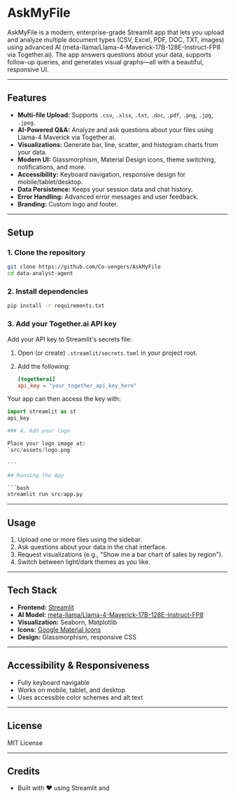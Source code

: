 # AskMyFile

AskMyFile is a modern, enterprise-grade Streamlit app that lets you upload and analyze multiple document types (CSV, Excel, PDF, DOC, TXT, images) using advanced AI (meta-llama/Llama-4-Maverick-17B-128E-Instruct-FP8 via Together.ai). The app answers questions about your data, supports follow-up queries, and generates visual graphs—all with a beautiful, responsive UI.

---

## Features

- **Multi-file Upload:** Supports `.csv`, `.xlsx`, `.txt`, `.doc`, `.pdf`, `.png`, `.jpg`, `.jpeg`.
- **AI-Powered Q&A:** Analyze and ask questions about your files using Llama-4 Maverick via Together.ai.
- **Visualizations:** Generate bar, line, scatter, and histogram charts from your data.
- **Modern UI:** Glassmorphism, Material Design icons, theme switching, notifications, and more.
- **Accessibility:** Keyboard navigation, responsive design for mobile/tablet/desktop.
- **Data Persistence:** Keeps your session data and chat history.
- **Error Handling:** Advanced error messages and user feedback.
- **Branding:** Custom logo and footer.

---

## Setup

### 1. Clone the repository

```bash
git clone https://github.com/Co-vengers/AskMyFile
cd data-analyst-agent
```

### 2. Install dependencies

```bash
pip install -r requirements.txt
```

### 3. Add your Together.ai API key

Add your API key to Streamlit's secrets file:

1. Open (or create) `.streamlit/secrets.toml` in your project root.
2. Add the following:

    ```toml
    [togetherai]
    api_key = "your_together_api_key_here"
    ```

Your app can then access the key with:

```python
import streamlit as st
api_key

### 4. Add your logo

Place your logo image at:  
`src/assets/logo.png`

---

## Running the App

```bash
streamlit run src/app.py
```

---

## Usage

1. Upload one or more files using the sidebar.
2. Ask questions about your data in the chat interface.
3. Request visualizations (e.g., "Show me a bar chart of sales by region").
4. Switch between light/dark themes as you like.

---

## Tech Stack

- **Frontend:** [Streamlit](https://streamlit.io/)
- **AI Model:** [meta-llama/Llama-4-Maverick-17B-128E-Instruct-FP8](https://www.together.ai/)
- **Visualization:** Seaborn, Matplotlib
- **Icons:** [Google Material Icons](https://fonts.google.com/icons)
- **Design:** Glassmorphism, responsive CSS

---

## Accessibility & Responsiveness

- Fully keyboard navigable
- Works on mobile, tablet, and desktop
- Uses accessible color schemes and alt text

---

## License

MIT License

---

## Credits

- Built with ❤️ using Streamlit and